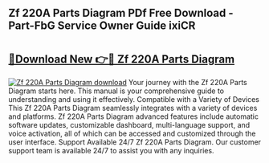 ## Zf 220A Parts Diagram PDf Free Download - Part-FbG Service Owner Guide ixiCR

# <h2><a href="http://dftoys9.blite.top/?on=Zf+220A+Parts+Diagram">🔗Download New 👉🔴 Zf 220A Parts Diagram</a></h2>

[![Zf 220A Parts Diagram download](https://i.imgur.com/lujVjoI.png)](http://dftoys9.blite.top/?on=Zf+220A+Parts+Diagram)
Your journey with the Zf 220A Parts Diagram starts here. This manual is your comprehensive guide to understanding and using it effectively. Compatible with a Variety of Devices This Zf 220A Parts Diagram seamlessly integrates with a variety of devices and platforms. Zf 220A Parts Diagram advanced features include automatic software updates, customizable dashboard, multi-language support, and voice activation, all of which can be accessed and customized through the user interface. Support Available 24/7 Zf 220A Parts Diagram. Our customer support team is available 24/7 to assist you with any inquiries.
